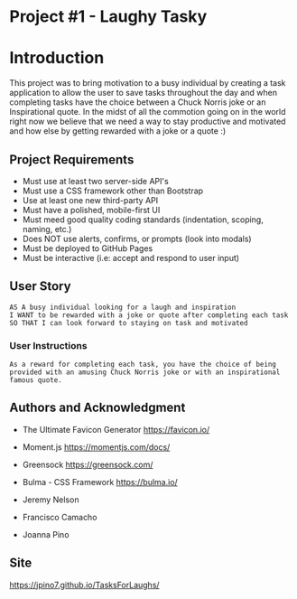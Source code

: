 # Project #1 - Laughy Tasky

# Introduction
This project was to bring motivation to a busy individual by creating a task application to allow the user to save tasks throughout the day and when completing tasks have the choice between a Chuck Norris joke or an Inspirational quote. In the midst of all the commotion going on in the world right now we believe that we need a way to stay productive and motivated and how else by getting rewarded with a joke or a quote :)

## Project Requirements 
 * Must use at least two server-side API's
 * Must use a CSS framework other than Bootstrap
 * Use at least one new third-party API
 * Must have a polished, mobile-first UI
 * Must meed good quality coding standards (indentation, scoping, naming, etc.)
 * Does NOT use alerts, confirms, or prompts (look into modals)
 * Must be deployed to GitHub Pages
 * Must be interactive (i.e: accept and respond to user input)

 ## User Story
    AS A busy individual looking for a laugh and inspiration 
	I WANT to be rewarded with a joke or quote after completing each task
    SO THAT I can look forward to staying on task and motivated

### User Instructions
    As a reward for completing each task, you have the choice of being provided with an amusing Chuck Norris joke or with an inspirational famous quote.

## Authors and Acknowledgment
* The Ultimate Favicon Generator https://favicon.io/
* Moment.js https://momentjs.com/docs/
* Greensock https://greensock.com/
* Bulma - CSS Framework https://bulma.io/

* Jeremy Nelson
* Francisco Camacho
* Joanna Pino

## Site
https://jpino7.github.io/TasksForLaughs/